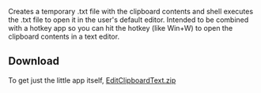 Creates a temporary .txt file with the clipboard contents and shell executes the .txt file to open it in the user's default editor.  Intended to be combined with a hotkey app so you can hit the hotkey (like Win+W) to open the clipboard contents in a text editor.

## Download ##
To get just the little app itself, [EditClipboardText.zip](https://github.com/noahcoad/EditClipboardText/blob/master/build/EditClipboardText.zip?raw=true)